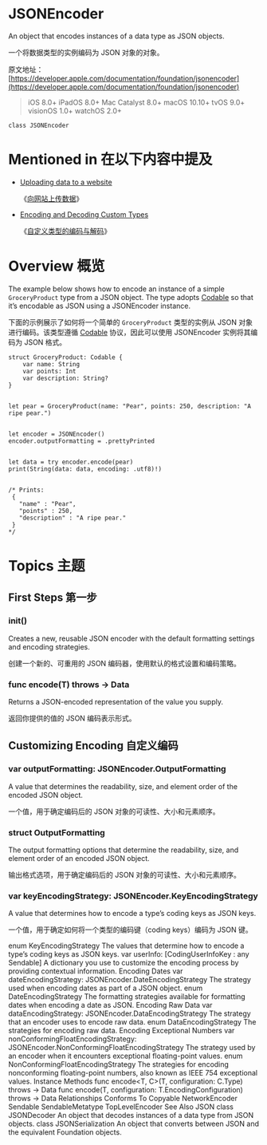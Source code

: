 # JSONEncoder


An object that encodes instances of a data type as JSON objects.

一个将数据类型的实例编码为 JSON 对象的对象。

原文地址：[https://developer.apple.com/documentation/foundation/jsonencoder](https://developer.apple.com/documentation/foundation/jsonencoder)

> iOS 8.0+
iPadOS 8.0+
Mac Catalyst 8.0+
macOS 10.10+
tvOS 9.0+
visionOS 1.0+
watchOS 2.0+

```
class JSONEncoder
```

# Mentioned in 在以下内容中提及

- [Uploading data to a website](https://developer.apple.com/documentation/foundation/uploading-data-to-a-website)

	《[向网站上传数据](https://developer.apple.com/documentation/foundation/uploading-data-to-a-website)》

- [Encoding and Decoding Custom Types](https://developer.apple.com/documentation/foundation/encoding-and-decoding-custom-types)

	《[自定义类型的编码与解码](https://developer.apple.com/documentation/foundation/encoding-and-decoding-custom-types)》
	
# Overview 概览

The example below shows how to encode an instance of a simple `GroceryProduct` type from a JSON object. The type adopts [Codable](https://developer.apple.com/documentation/Swift/Codable) so that it’s encodable as JSON using a JSONEncoder instance.

下面的示例展示了如何将一个简单的 `GroceryProduct` 类型的实例从 JSON 对象进行编码。该类型遵循 [Codable](https://developer.apple.com/documentation/Swift/Codable) 协议，因此可以使用 JSONEncoder 实例将其编码为 JSON 格式。

```
struct GroceryProduct: Codable {
    var name: String
    var points: Int
    var description: String?
}


let pear = GroceryProduct(name: "Pear", points: 250, description: "A ripe pear.")


let encoder = JSONEncoder()
encoder.outputFormatting = .prettyPrinted


let data = try encoder.encode(pear)
print(String(data: data, encoding: .utf8)!)


/* Prints:
 {
   "name" : "Pear",
   "points" : 250,
   "description" : "A ripe pear."
 }
*/
```

# Topics 主题

## First Steps 第一步

### init()

Creates a new, reusable JSON encoder with the default formatting settings and encoding strategies.
	
创建一个新的、可重用的 JSON 编码器，使用默认的格式设置和编码策略。
	
### func encode<T>(T) throws -> Data

Returns a JSON-encoded representation of the value you supply.
	
返回你提供的值的 JSON 编码表示形式。
	
## Customizing Encoding 自定义编码

### var outputFormatting: JSONEncoder.OutputFormatting

A value that determines the readability, size, and element order of the encoded JSON object.

一个值，用于确定编码后的 JSON 对象的可读性、大小和元素顺序。

### struct OutputFormatting

The output formatting options that determine the readability, size, and element order of an encoded JSON object.

输出格式选项，用于确定编码后的 JSON 对象的可读性、大小和元素顺序。

### var keyEncodingStrategy: JSONEncoder.KeyEncodingStrategy

A value that determines how to encode a type’s coding keys as JSON keys.

一个值，用于确定如何将一个类型的编码键（coding keys）编码为 JSON 键。

enum KeyEncodingStrategy
The values that determine how to encode a type’s coding keys as JSON keys.
var userInfo: [CodingUserInfoKey : any Sendable]
A dictionary you use to customize the encoding process by providing contextual information.
Encoding Dates
var dateEncodingStrategy: JSONEncoder.DateEncodingStrategy
The strategy used when encoding dates as part of a JSON object.
enum DateEncodingStrategy
The formatting strategies available for formatting dates when encoding a date as JSON.
Encoding Raw Data
var dataEncodingStrategy: JSONEncoder.DataEncodingStrategy
The strategy that an encoder uses to encode raw data.
enum DataEncodingStrategy
The strategies for encoding raw data.
Encoding Exceptional Numbers
var nonConformingFloatEncodingStrategy: JSONEncoder.NonConformingFloatEncodingStrategy
The strategy used by an encoder when it encounters exceptional floating-point values.
enum NonConformingFloatEncodingStrategy
The strategies for encoding nonconforming floating-point numbers, also known as IEEE 754 exceptional values.
Instance Methods
func encode<T, C>(T, configuration: C.Type) throws -> Data
func encode<T>(T, configuration: T.EncodingConfiguration) throws -> Data
Relationships
Conforms To
Copyable
NetworkEncoder
Sendable
SendableMetatype
TopLevelEncoder
See Also
JSON
class JSONDecoder
An object that decodes instances of a data type from JSON objects.
class JSONSerialization
An object that converts between JSON and the equivalent Foundation objects.